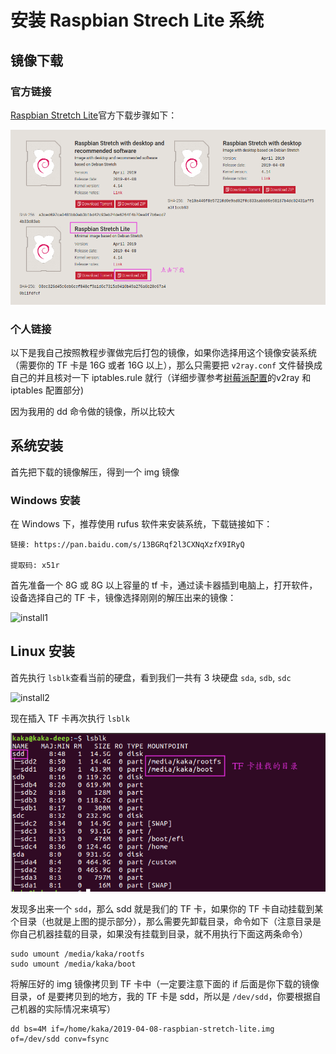 # 安装 Raspbian Strech Lite 系统

## 镜像下载

### 官方链接

[Raspbian Stretch Lite](https://www.raspberrypi.org/downloads/raspbian/)官方下载步骤如下：

![0](./pic/raspberrypi/0.png)



### 个人链接

以下是我自己按照教程步骤做完后打包的镜像，如果你选择用这个镜像安装系统（需要你的 TF 卡是 16G 或者 16G 以上），那么只需要把 `v2ray.conf` 文件替换成自己的并且核对一下 iptables.rule 就行（详细步骤参考[树莓派配置](./README.md)的v2ray 和 iptables 配置部分)

因为我用的 dd 命令做的镜像，所以比较大

## 系统安装

首先把下载的镜像解压，得到一个 img 镜像



### Windows 安装

在 Windows 下，推荐使用 rufus 软件来安装系统，下载链接如下：

```
链接: https://pan.baidu.com/s/13BGRqf2l3CXNqXzfX9IRyQ 

提取码: x51r 
```

首先准备一个 8G 或 8G 以上容量的 tf 卡，通过读卡器插到电脑上，打开软件，设备选择自己的 TF 卡，镜像选择刚刚的解压出来的镜像：

![install1](/home/kaka/kaka/raspberry-pi-dns/pic/raspberrypi/install1.png)

## Linux 安装

首先执行 `lsblk`查看当前的硬盘，看到我们一共有 3 块硬盘 `sda`, `sdb`, `sdc`

![install2](/home/kaka/kaka/raspberry-pi-dns/pic/raspberrypi/install2.png)

现在插入 TF 卡再次执行 `lsblk`

![install3](./pic/raspberrypi/install3.png)

发现多出来一个 `sdd`，那么 sdd 就是我们的 TF 卡，如果你的 TF 卡自动挂载到某个目录（也就是上图的提示部分），那么需要先卸载目录，命令如下（注意目录是你自己机器挂载的目录，如果没有挂载到目录，就不用执行下面这两条命令）

```
sudo umount /media/kaka/rootfs
sudo umount /media/kaka/boot
```

将解压好的 img 镜像拷贝到 TF 卡中（一定要注意下面的 if 后面是你下载的镜像目录，of 是要拷贝到的地方，我的 TF 卡是 sdd，所以是 `/dev/sdd`，你要根据自己机器的实际情况来填写）

```
dd bs=4M if=/home/kaka/2019-04-08-raspbian-stretch-lite.img of=/dev/sdd conv=fsync
```

